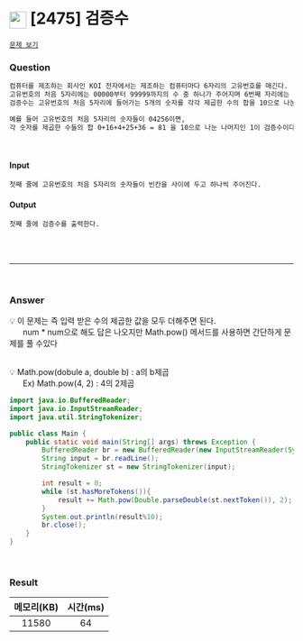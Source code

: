 <h1><img src="https://d2gd6pc034wcta.cloudfront.net/tier/1.svg" width="30" height="30" style="vertical-align: middle;"/> [2475] 검증수 </h1>

<a href="https://www.acmicpc.net/problem/2475" target="_black">``문제 보기``</a>


<h3>Question</h3>

```bash
컴퓨터를 제조하는 회사인 KOI 전자에서는 제조하는 컴퓨터마다 6자리의 고유번호를 매긴다.
고유번호의 처음 5자리에는 00000부터 99999까지의 수 중 하나가 주어지며 6번째 자리에는 검증수가 들어간다.
검증수는 고유번호의 처음 5자리에 들어가는 5개의 숫자를 각각 제곱한 수의 합을 10으로 나눈 나머지이다.

예를 들어 고유번호의 처음 5자리의 숫자들이 04256이면,
각 숫자를 제곱한 수들의 합 0+16+4+25+36 = 81 을 10으로 나눈 나머지인 1이 검증수이다.
```
<br>

<h4>Input</h4>

```bash
첫째 줄에 고유번호의 처음 5자리의 숫자들이 빈칸을 사이에 두고 하나씩 주어진다.
```

<h4>Output</h4>

```bash
첫째 줄에 검증수를 출력한다.
```

<br><br>

<hr>

<br>

<h3>Answer</h3>


💡 이 문제는 즉 입력 받은 수의 제곱한 값을 모두 더해주면 된다. <br>
&nbsp; &nbsp; &nbsp; num * num으로 해도 답은 나오지만 Math.pow() 메서드를 사용하면 간단하게 문제를 풀 수있다

<br>
💡 Math.pow(dobule a, double b) : a의 b제곱 <br>
&nbsp; &nbsp; &nbsp; Ex) Math.pow(4, 2) : 4의 2제곱

<br>

```java
import java.io.BufferedReader;
import java.io.InputStreamReader;
import java.util.StringTokenizer;

public class Main {
    public static void main(String[] args) throws Exception {
        BufferedReader br = new BufferedReader(new InputStreamReader(System.in));
        String input = br.readLine();
        StringTokenizer st = new StringTokenizer(input);

        int result = 0;
        while (st.hasMoreTokens()){
            result += Math.pow(Double.parseDouble(st.nextToken()), 2);
        }
        System.out.println(result%10);
        br.close();
    }
}

```

<br>

<h3>Result</h3>

|메모리(KB)| 시간(ms) |
|:---:|:------:|
|11580|   64   |
